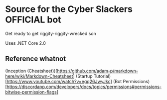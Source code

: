 # Source for the Cyber Slackers OFFICIAL bot

Get ready to get riggity-riggity-wrecked son

Uses .NET Core 2.0

## Reference whatnot

(Inception \(Cheatsheet\))[https://github.com/adam-p/markdown-here/wiki/Markdown-Cheatsheet]
(Startup Tutorial)[https://www.youtube.com/watch?v=egq26JwyJkc]
(Bot Permissions)[https://discordapp.com/developers/docs/topics/permissions#permissions-bitwise-permission-flags]